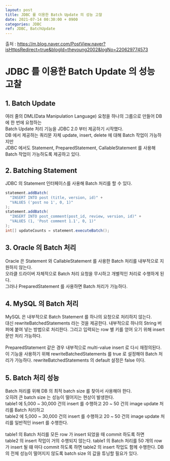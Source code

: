 ```yaml
---
layout: post
title: JDBC 를 이용한 Batch Update 의 성능 고찰
date: 2021-07-14 00:30:00 + 0900
categories: JDBC
ref: JDBC, BatchUpdate
---
```


출처 : https://m.blog.naver.com/PostView.naver?isHttpsRedirect=true&blogId=theyoung2002&logNo=220629774573

# JDBC 를 이용한 Batch Update 의 성능 고찰

## 1. Batch Update
여러 줄의 DML(Data Manipulation Language) 요청을 하나의 그룹으로 만들어 DB 에 한 번에 요청하는   
Batch Update 처리 기능을 JDBC 2.0 부터 제공하기 시작했다.   
DB 에서 제공하는 쿼리문 자체 update, insert, delete 에 대해 Batch 작업이 가능하지만   
JDBC 에서도 Statement, PreparedStatement, CallableStatement 를 사용해 Batch 작업이 가능하도록 제공하고 있다.

## 2. Batching Statement
JDBC 의 Statement 인터페이스를 사용해 Batch 처리를 할 수 있다.

```java
statement.addBatch(
  "INSERT INTO post (title, version, id)" +
  "VALUES ('post no 1', 0, 1)"
);
statement.addBatch(
  "INSERT INTO post_comment(post_id, review, version, id)" +
  "VALUES (1, 'Post comment 1.1', 0, 1)"
);
int[] updateCounts = statement.executeBatch();
```

## 3.  Oracle 의 Batch 처리
Oracle 은 Statement 와 CallableStatement 를 사용한 Batch 처리를 내부적으로 지원하지 않는다.   
오라클 드라이버 자체적으로 Batch 처리 요청을 무시하고 개별적인 처리로 수행하게 된다.   
그러나 PreparedStatement 를 사용하면 Batch 처리가 가능하다.


## 4. MySQL 의 Batch 처리
MySQL 은 내부적으로 Batch Statement 를 하나의 요청으로 처리하지 않는다.   
대신 rewriteBatchedStatements 라는 것을 제공한다. 내부적으로 하나의 String 버퍼에 붙여 넣는 방법으로 처리한다. 그리고 입력되는 row 별 키를 얻어 오기 위해 insert 문만 처리 가능하다.   
<br/>
PreparedStatement 같은 경우 내부적으로 multi-value insert 로 다시 재정의된다. 이 기능을 사용하기 위해 rewriteBatchedStatements 를 true 로 설정해야 Batch 처리가 가능하다. rewriteBatchedStatements 의 default 설정은 false 이다.

## 5. Batch 처리 성능
Batch 처리를 위해 DB 의 최적 batch size 를 찾아서 사용해야 한다.   
오히려 큰 batch size 는 성능이 떨어지는 현상이 발생한다.   
table1 에 5,000 ~ 30,000 건의 insert 를 수행하고 20 ~ 50 건의 image update 처리를 Batch 처리하고   
table2 에 5,000 ~ 30,000 건의 insert 를 수행하고 20 ~ 50 건의 image update 처리를 일반적인 insert 를 수행한다.   
<br/>
table1 의 Batch 처리를 모든 row 가 insert 되었을 때 commit 하도록 하면   
table2 의 insert 작업이 거의 수행되지 않는다.
table1 의 Batch 처리를 50 개의 row 가 insert 될 떄 마다 commit 하도록 하면
table2 의 insert 작업도 함께 수행한다.
DB 의 전체 성능이 떨어지지 않도록 batch size 의 값을 튜닝할 필요가 있다.
